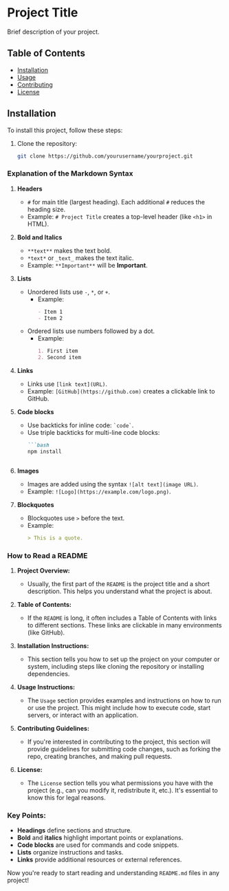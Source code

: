 # Project Title

Brief description of your project.

## Table of Contents

- [Installation](#installation)
- [Usage](#usage)
- [Contributing](#contributing)
- [License](#license)

## Installation

To install this project, follow these steps:

1. Clone the repository:
   ```bash
   git clone https://github.com/yourusername/yourproject.git


### Explanation of the Markdown Syntax

1. **Headers**
   - `#` for main title (largest heading). Each additional `#` reduces the heading size.
   - Example: `# Project Title` creates a top-level header (like `<h1>` in HTML).
   
2. **Bold and Italics**
   - `**text**` makes the text bold.
   - `*text*` or `_text_` makes the text italic.
   - Example: `**Important**` will be **Important**.

3. **Lists**
   - Unordered lists use `-`, `*`, or `+`.
     - Example:
       ```markdown
       - Item 1
       - Item 2
       ```
   - Ordered lists use numbers followed by a dot.
     - Example:
       ```markdown
       1. First item
       2. Second item
       ```

4. **Links**
   - Links use `[link text](URL)`.
   - Example: `[GitHub](https://github.com)` creates a clickable link to GitHub.

5. **Code blocks**
   - Use backticks for inline code: `` `code` ``.
   - Use triple backticks for multi-line code blocks:
     ```markdown
     ```bash
     npm install
     ```
     ```

6. **Images**
   - Images are added using the syntax `![alt text](image URL)`.
   - Example: `![Logo](https://example.com/logo.png)`.

7. **Blockquotes**
   - Blockquotes use `>` before the text.
   - Example:
     ```markdown
     > This is a quote.
     ```

### How to Read a README

1. **Project Overview:** 
   - Usually, the first part of the `README` is the project title and a short description. This helps you understand what the project is about.

2. **Table of Contents:**
   - If the `README` is long, it often includes a Table of Contents with links to different sections. These links are clickable in many environments (like GitHub).

3. **Installation Instructions:**
   - This section tells you how to set up the project on your computer or system, including steps like cloning the repository or installing dependencies.

4. **Usage Instructions:**
   - The `Usage` section provides examples and instructions on how to run or use the project. This might include how to execute code, start servers, or interact with an application.

5. **Contributing Guidelines:**
   - If you're interested in contributing to the project, this section will provide guidelines for submitting code changes, such as forking the repo, creating branches, and making pull requests.

6. **License:**
   - The `License` section tells you what permissions you have with the project (e.g., can you modify it, redistribute it, etc.). It's essential to know this for legal reasons.

### Key Points:
- **Headings** define sections and structure.
- **Bold** and **italics** highlight important points or explanations.
- **Code blocks** are used for commands and code snippets.
- **Lists** organize instructions and tasks.
- **Links** provide additional resources or external references.

Now you're ready to start reading and understanding `README.md` files in any project!
